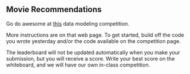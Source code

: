## Movie Recommendations

Go do awesome at [this](https://inclass.kaggle.com/c/movie-recommendation) data modeling competition.

More instructions are on that web page. To get started, build off the code you wrote yesterday and/or the code available on the competition page.

The leaderboard will not be updated automatically when you make your submission, but you will receive a score.  Write your best score on the whiteboard, and we will have our own in-class competition.
